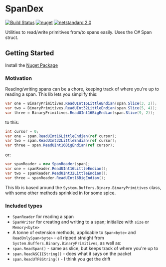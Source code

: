 # SpanDex

[![Build Status](https://travis-ci.org/jonorogers/SpanDex.svg?branch=master)](https://travis-ci.org/jonorogers/SpanDex)   [![nuget](https://img.shields.io/nuget/v/SpanDex.svg)](https://www.nuget.org/packages/SpanDex/) [![netstandard 2.0](https://img.shields.io/badge/netstandard-2.0-brightgreen.svg)](https://docs.microsoft.com/en-us/dotnet/standard/net-standard)

Utilities to read/write primitives from/to spans easily. Uses the C# Span struct.

## Getting Started

Install the [Nuget Package](https://www.nuget.org/packages/SpanDex)

### Motivation

Reading/writing spans can be a chore, keeping track of where you're up to reading a span. This lib lets you simplify this:

```cs
var one = BinaryPrimitives.ReadUInt16LittleEndian(span.Slice(3, 2));
var two = BinaryPrimitives.ReadUInt32LittleEndian(span.Slice(5, 4));
var three = BinaryPrimitives.ReadUInt16BigEndian(span.Slice(9, 2));
```

to this:

```cs
int cursor = 0;
var one = span.ReadUInt16LittleEndian(ref cursor);
var two = span.ReadUInt32LittleEndian(ref cursor);
var three = span.ReadUInt16BigEndian(ref cursor);
```

or:

```cs
var spanReader = new SpanReader(span);
var one = spanReader.ReadUInt16LittleEndian();
var two = spanReader.ReadUInt32LittleEndian();
var three = spanReader.ReadUInt16BigEndian();
```

This lib is based around the `System.Buffers.Binary.BinaryPrimitives` class, with some other methods sprinkled in for some spice.

### Included types

- `SpanReader` for reading a span
- `SpanWriter` for creating and writing to a span; initialize with `size` or `Memory<byte>`
- A tonne of extension methods, applicable to `Span<byte>` and `ReadOnlySpan<byte>` - all ripped straight from `System.Buffers.Binary.BinaryPrimitives`, as well as:
- `span.ReadSpan()` - same as slice, but keeps track of where you're up to
- `span.ReadASCIIString()` - does what it says on the packet
- `span.ReadUTF8String()` - I think you get the drift
